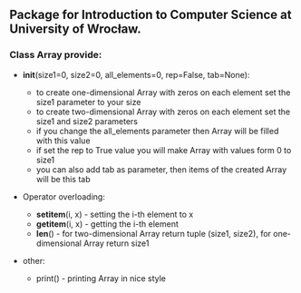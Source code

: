 ## Package for Introduction to Computer Science at University of Wrocław. 
### Class Array provide:

- __init__(size1=0, size2=0, all_elements=0, rep=False, tab=None):
	- to create one-dimensional Array with zeros on each element set the size1 parameter to your size
	- to create two-dimensional Array with zeros on each element set the size1 and size2 parameters
	- if you change the all_elements parameter then Array will be filled with this value 
	- if set the rep to True value you will make Array with values form 0 to size1
	- you can also add tab as parameter, then items of the created Array will be this tab
 
- Operator overloading:
	- __setitem__(i, x) - setting the i-th element to x
	- __getitem__(i, x) - getting the i-th element
	- __len__() - for two-dimensional Array return tuple (size1, size2), for one-dimensional Array return size1

- other:
	- print() - printing Array in nice style

